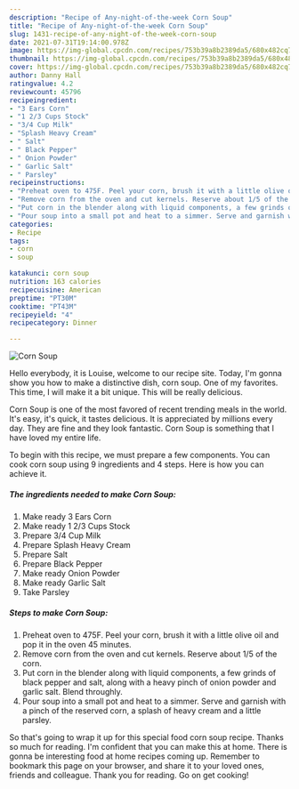 ```yaml
---
description: "Recipe of Any-night-of-the-week Corn Soup"
title: "Recipe of Any-night-of-the-week Corn Soup"
slug: 1431-recipe-of-any-night-of-the-week-corn-soup
date: 2021-07-31T19:14:00.978Z
image: https://img-global.cpcdn.com/recipes/753b39a8b2389da5/680x482cq70/corn-soup-recipe-main-photo.jpg
thumbnail: https://img-global.cpcdn.com/recipes/753b39a8b2389da5/680x482cq70/corn-soup-recipe-main-photo.jpg
cover: https://img-global.cpcdn.com/recipes/753b39a8b2389da5/680x482cq70/corn-soup-recipe-main-photo.jpg
author: Danny Hall
ratingvalue: 4.2
reviewcount: 45796
recipeingredient:
- "3 Ears Corn"
- "1 2/3 Cups Stock"
- "3/4 Cup Milk"
- "Splash Heavy Cream"
- " Salt"
- " Black Pepper"
- " Onion Powder"
- " Garlic Salt"
- " Parsley"
recipeinstructions:
- "Preheat oven to 475F. Peel your corn, brush it with a little olive oil and pop it in the oven 45 minutes."
- "Remove corn from the oven and cut kernels. Reserve about 1/5 of the corn."
- "Put corn in the blender along with liquid components, a few grinds of black pepper and salt, along with a heavy pinch of onion powder and garlic salt. Blend throughly."
- "Pour soup into a small pot and heat to a simmer. Serve and garnish with a pinch of the reserved corn, a splash of heavy cream and a little parsley."
categories:
- Recipe
tags:
- corn
- soup

katakunci: corn soup 
nutrition: 163 calories
recipecuisine: American
preptime: "PT30M"
cooktime: "PT43M"
recipeyield: "4"
recipecategory: Dinner

---
```



![Corn Soup](https://img-global.cpcdn.com/recipes/753b39a8b2389da5/680x482cq70/corn-soup-recipe-main-photo.jpg)

Hello everybody, it is Louise, welcome to our recipe site. Today, I'm gonna show you how to make a distinctive dish, corn soup. One of my favorites. This time, I will make it a bit unique. This will be really delicious.

Corn Soup is one of the most favored of recent trending meals in the world. It's easy, it's quick, it tastes delicious. It is appreciated by millions every day. They are fine and they look fantastic. Corn Soup is something that I have loved my entire life.




To begin with this recipe, we must prepare a few components. You can cook corn soup using 9 ingredients and 4 steps. Here is how you can achieve it.

<!--inarticleads1-->

##### The ingredients needed to make Corn Soup:

1. Make ready 3 Ears Corn
1. Make ready 1 2/3 Cups Stock
1. Prepare 3/4 Cup Milk
1. Prepare Splash Heavy Cream
1. Prepare  Salt
1. Prepare  Black Pepper
1. Make ready  Onion Powder
1. Make ready  Garlic Salt
1. Take  Parsley




<!--inarticleads2-->

##### Steps to make Corn Soup:

1. Preheat oven to 475F. Peel your corn, brush it with a little olive oil and pop it in the oven 45 minutes.
1. Remove corn from the oven and cut kernels. Reserve about 1/5 of the corn.
1. Put corn in the blender along with liquid components, a few grinds of black pepper and salt, along with a heavy pinch of onion powder and garlic salt. Blend throughly.
1. Pour soup into a small pot and heat to a simmer. Serve and garnish with a pinch of the reserved corn, a splash of heavy cream and a little parsley.




So that's going to wrap it up for this special food corn soup recipe. Thanks so much for reading. I'm confident that you can make this at home. There is gonna be interesting food at home recipes coming up. Remember to bookmark this page on your browser, and share it to your loved ones, friends and colleague. Thank you for reading. Go on get cooking!
